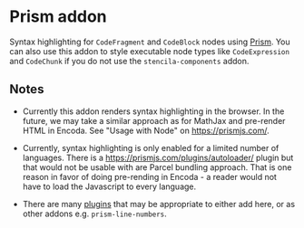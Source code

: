 # Prism addon

Syntax highlighting for `CodeFragment` and `CodeBlock` nodes using [Prism](https://prismjs.com/). You can also use this addon to style executable node types like `CodeExpression` and `CodeChunk` if you do not use the `stencila-components` addon.

## Notes

- Currently this addon renders syntax highlighting in the browser. In the future, we may take a similar approach as for MathJax and pre-render HTML in Encoda. See "Usage with Node" on https://prismjs.com/.

- Currently, syntax highlighting is only enabled for a limited number of languages. There is a https://prismjs.com/plugins/autoloader/ plugin but that would not be usable with are Parcel bundling approach. That is one reason in favor of doing pre-rending in Encoda - a reader would not have to load the Javascript to every language.

- There are many [plugins](https://prismjs.com/plugins) that may be appropriate to either add here, or as other addons e.g. `prism-line-numbers`.
